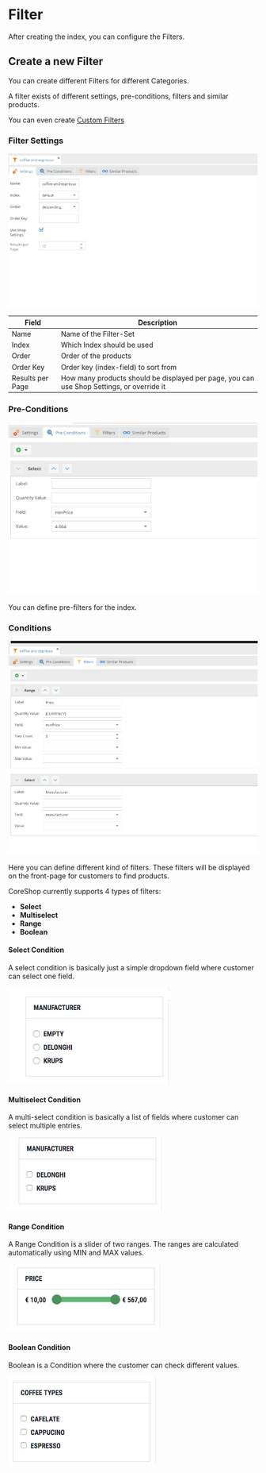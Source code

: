 # Filter

After creating the index, you can configure the Filters.

## Create a new Filter

You can create different Filters for different Categories.

A filter exists of different settings, pre-conditions, filters and similar products.

You can even create [Custom Filters](01_Custom_Filter.md)

### Filter Settings

![Filter Settings](./img/filter-settings.png)

| Field            | Description |
| ---------------- |-------------|
| Name             | Name of the Filter-Set |
| Index            | Which Index should be used |
| Order            | Order of the products |
| Order Key        | Order key (index-field) to sort from |
| Results per Page | How many products should be displayed per page, you can use Shop Settings, or override it |

### Pre-Conditions

![Filter Pre-Conditions](./img/filter-preconditions.png)

You can define pre-filters for the index.

### Conditions

![Filter Conditions](./img/filter-conditions.png)

Here you can define different kind of filters. These filters will be displayed on the front-page for customers to find products.

CoreShop currently supports 4 types of filters:

 - **Select**
 - **Multiselect**
 - **Range**
 - **Boolean**

#### Select Condition

A select condition is basically just a simple dropdown field where customer can select one field.

![Filter Condition Select](./img/filter-condition-select.png)

#### Multiselect Condition

A multi-select condition is basically a list of fields where customer can select multiple entries.

![Filter Condition Select](./img/filter-condition-multiselect.png)

#### Range Condition

A Range Condition is a slider of two ranges. The ranges are calculated automatically using MIN and MAX values.

![Filter Condition Select](./img/filter-condition-range.png)

#### Boolean Condition

Boolean is a Condition where the customer can check different values.

![Filter Condition Select](./img/filter-condition-boolean.png)
